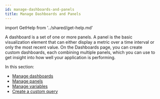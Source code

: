 ```yaml
---
id: manage-dashboards-and-panels
title: Manage Dashboards and Panels
---
```


import GetHelp from '../shared/get-help.md'

A dashboard is a set of one or more panels. A panel is the basic visualization element that can either display a metric over a time interval or only the most recent value. On the Dashboards page, you can create custom dashboards, each combining multiple panels, which you can use to get insight into how well your application is performing.

In this section:
 - [Manage dashboards](/docs/userguide/manage-dashboards/)
 - [Manage panels](/docs/userguide/manage-panels/)
 - [Manage variables](/docs/userguide/manage-variables/)
 - [Create a custom query](/docs/userguide/create-a-custom-query/)
